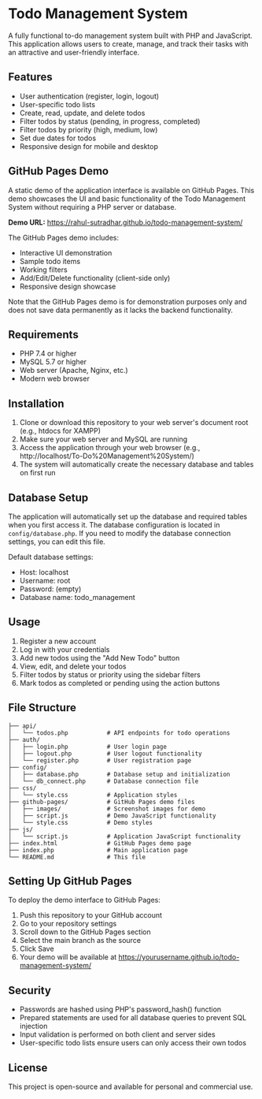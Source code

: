 # Todo Management System

A fully functional to-do management system built with PHP and JavaScript. This application allows users to create, manage, and track their tasks with an attractive and user-friendly interface.

## Features

- User authentication (register, login, logout)
- User-specific todo lists
- Create, read, update, and delete todos
- Filter todos by status (pending, in progress, completed)
- Filter todos by priority (high, medium, low)
- Set due dates for todos
- Responsive design for mobile and desktop

## GitHub Pages Demo

A static demo of the application interface is available on GitHub Pages. This demo showcases the UI and basic functionality of the Todo Management System without requiring a PHP server or database.

**Demo URL:** https://rahul-sutradhar.github.io/todo-management-system/

The GitHub Pages demo includes:
- Interactive UI demonstration
- Sample todo items
- Working filters
- Add/Edit/Delete functionality (client-side only)
- Responsive design showcase

Note that the GitHub Pages demo is for demonstration purposes only and does not save data permanently as it lacks the backend functionality.

## Requirements

- PHP 7.4 or higher
- MySQL 5.7 or higher
- Web server (Apache, Nginx, etc.)
- Modern web browser

## Installation

1. Clone or download this repository to your web server's document root (e.g., htdocs for XAMPP)
2. Make sure your web server and MySQL are running
3. Access the application through your web browser (e.g., http://localhost/To-Do%20Management%20System/)
4. The system will automatically create the necessary database and tables on first run

## Database Setup

The application will automatically set up the database and required tables when you first access it. The database configuration is located in `config/database.php`. If you need to modify the database connection settings, you can edit this file.

Default database settings:
- Host: localhost
- Username: root
- Password: (empty)
- Database name: todo_management

## Usage

1. Register a new account
2. Log in with your credentials
3. Add new todos using the "Add New Todo" button
4. View, edit, and delete your todos
5. Filter todos by status or priority using the sidebar filters
6. Mark todos as completed or pending using the action buttons

## File Structure

```
├── api/
│   └── todos.php           # API endpoints for todo operations
├── auth/
│   ├── login.php           # User login page
│   ├── logout.php          # User logout functionality
│   └── register.php        # User registration page
├── config/
│   ├── database.php        # Database setup and initialization
│   └── db_connect.php      # Database connection file
├── css/
│   └── style.css           # Application styles
├── github-pages/           # GitHub Pages demo files
│   ├── images/             # Screenshot images for demo
│   ├── script.js           # Demo JavaScript functionality
│   └── style.css           # Demo styles
├── js/
│   └── script.js           # Application JavaScript functionality
├── index.html              # GitHub Pages demo page
├── index.php               # Main application page
└── README.md               # This file
```

## Setting Up GitHub Pages

To deploy the demo interface to GitHub Pages:

1. Push this repository to your GitHub account
2. Go to your repository settings
3. Scroll down to the GitHub Pages section
4. Select the main branch as the source
5. Click Save
6. Your demo will be available at https://yourusername.github.io/todo-management-system/

## Security

- Passwords are hashed using PHP's password_hash() function
- Prepared statements are used for all database queries to prevent SQL injection
- Input validation is performed on both client and server sides
- User-specific todo lists ensure users can only access their own todos

## License

This project is open-source and available for personal and commercial use. 
